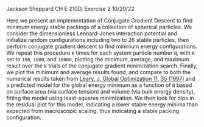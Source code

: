 Jackson Sheppard
CH E 210D, Exercise 2
10/20/22

Here we present an implementation of Conjugate Gradient Descent to find
minimum energy stable packings of a collection of spherical particles. We
consider the dimensionless Lennard-Jones interaction potential and initialize
random configurations including two to 26 stable particles, then perform
conjugate gradient descent to find minimum energy configurations. We repeat
this procedure `K` times for each system particle number `N`, with `K` set to
`100`, `1000`, and `10000`, plotting the minimum, average, and maximum result
over the `K` trials of the conjugate gradient minimization search. Finally,
we plot the minimum and average results found, and compare to both the
numerical results taken from
[Leary, J. Global Optimization 11, 35 (1997)](https://link.springer.com/article/10.1023/A:1026500301312)
and a predicted model for the global energy minimum as a function of `N` based
on surface area (via surface tension) and volume (via bulk energy density),
fitting the model using least-squares minimization. We then look for dips in
the residual plot for this model, indicating a lower stable energy minima than
expected from macroscopic scaling, thus indicating a stable packing
configuration.